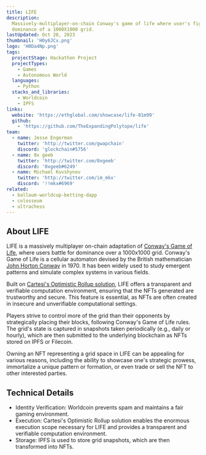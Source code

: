 ```yaml
---
title: LIFE
description:
  Massively-multiplayer-on-chain Conway's game of life where user's fight for
  dominance of a 1000X1000 grid.
lastUpdated: Oct 20, 2023
thumbnail: 'H0y6JCx.png'
logo: 'H0Da4Np.png'
tags:
  projectStage: Hackathon Project
  projectTypes:
    - Games
    - Autonomous World
  languages:
    - Python
  stacks_and_libraries:
    - Worldcoin
    - IPFS
links:
  website: 'https://ethglobal.com/showcase/life-81m99'
  github:
    - 'https://github.com/TheExpandingPolytope/life'
team:
  - name: Jesse Engerman
    twitter: 'http://twitter.com/gwapchain'
    discord: 'glockchain#5756'
  - name: 0x geeb
    twitter: 'http://twitter.com/0xgeeb'
    discord: '0xgeeb#6249'
  - name: Michael Kuvshynov
    twitter: 'http://twitter.com/im_mkx'
    discord: '!!mkx#6969'
related:
  - ballaum-worldcup-betting-dapp
  - colosseum
  - ultrachess
---
```


## About LIFE

LIFE is a massively multiplayer on-chain adaptation of
[Conway's Game of Life](https://en.wikipedia.org/wiki/Conway's_Game_of_Life),
where users battle for dominance over a 1000x1000 grid. Conway's Game of Life is
a cellular automaton devised by the British mathematician
[John Horton Conway](https://en.wikipedia.org/wiki/John_Horton_Conway) in 1970.
It has been widely used to study emergent patterns and simulate complex systems
in various fields.

Built on
[Cartesi's Optimistic Rollup solution](https://docs.cartesi.io/cartesi-rollups/overview/),
LIFE offers a transparent and verifiable computation environment, ensuring that
the NFTs generated are trustworthy and secure. This feature is essential, as
NFTs are often created in insecure and unverifiable computational settings.

Players strive to control more of the grid than their opponents by strategically
placing their blocks, following Conway's Game of Life rules. The grid's state is
captured in snapshots taken periodically (e.g., daily or hourly), which are then
submitted to the underlying blockchain as NFTs stored on IPFS or Filecoin.

Owning an NFT representing a grid space in LIFE can be appealing for various
reasons, including the ability to showcase one's strategic prowess, immortalize
a unique pattern or formation, or even trade or sell the NFT to other interested
parties.

## Technical Details

- Identity Verification: Worldcoin prevents spam and maintains a fair gaming
  environment.
- Execution: Cartesi's Optimistic Rollup solution enables the enormous execution
  scope necessary for LIFE and provides a transparent and verifiable computation
  environment.
- Storage: IPFS is used to store grid snapshots, which are then transformed into
  NFTs.
